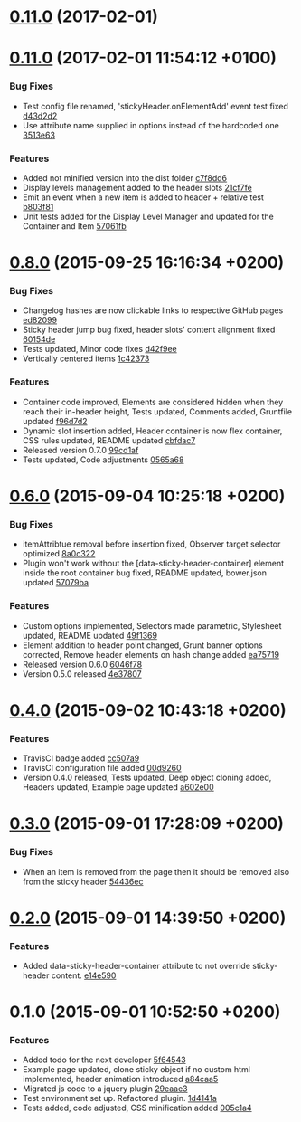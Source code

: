 <a name="0.11.0"></a>
# [0.11.0](//compare/0.11.0...v0.11.0) (2017-02-01)




<a name="0.11.0"></a>
# [0.11.0](//compare/0.8.0...0.11.0) (2017-02-01 11:54:12 +0100)


### Bug Fixes

* Test config file renamed, 'stickyHeader.onElementAdd' event test fixed [d43d2d2](https://github.com/the-software-factory/jquery-sticky-header/commit/d43d2d2eb6795765f51197ff1e1a0458e126b3ee) 
* Use attribute name supplied in options instead of the hardcoded one [3513e63](https://github.com/the-software-factory/jquery-sticky-header/commit/3513e63f6f9a3d112c654350c3395565fd57b769) 

### Features

* Added not minified version into the dist folder [c7f8dd6](https://github.com/the-software-factory/jquery-sticky-header/commit/c7f8dd6d36f914abb5363692c6748cf70db82ea8) 
* Display levels management added to the header slots [21cf7fe](https://github.com/the-software-factory/jquery-sticky-header/commit/21cf7fe30defae7521368a614a4621d5d6039739) 
* Emit an event when a new item is added to header + relative test [b803f81](https://github.com/the-software-factory/jquery-sticky-header/commit/b803f818527f4bf48247104e52a8736f9c9903f5) 
* Unit tests added for the Display Level Manager and updated for the Container and Item [57061fb](https://github.com/the-software-factory/jquery-sticky-header/commit/57061fbda2cdab44a596af81f5236d081204a16b) 



<a name="0.8.0"></a>
# [0.8.0](//compare/0.6.0...0.8.0) (2015-09-25 16:16:34 +0200)


### Bug Fixes

* Changelog hashes are now clickable links to respective GitHub pages [ed82099](https://github.com/the-software-factory/jquery-sticky-header/commit/ed82099eaff385f0c955b2e0f193d3a2ac3ce623) 
* Sticky header jump bug fixed, header slots' content alignment fixed [60154de](https://github.com/the-software-factory/jquery-sticky-header/commit/60154de6ef727b5af65044898452dad289329955) 
* Tests updated, Minor code fixes [d42f9ee](https://github.com/the-software-factory/jquery-sticky-header/commit/d42f9eefccefebda210f43e5899f7e6e9023bddb) 
* Vertically centered items [1c42373](https://github.com/the-software-factory/jquery-sticky-header/commit/1c423732b27063f26d9f4f4127e5ed57f3445986) 

### Features

* Container code improved, Elements are considered hidden when they reach their in-header height, Tests updated, Comments added, Gruntfile updated [f96d7d2](https://github.com/the-software-factory/jquery-sticky-header/commit/f96d7d21c8d4978216db4e1193a172354152ab82) 
* Dynamic slot insertion added, Header container is now flex container, CSS rules updated, README updated [cbfdac7](https://github.com/the-software-factory/jquery-sticky-header/commit/cbfdac7b81046446edcda8f02f1dc46071e9ba3c) 
* Released version 0.7.0 [99cd1af](https://github.com/the-software-factory/jquery-sticky-header/commit/99cd1af8edeaac631246fb656cca8994a5e61afe) 
* Tests updated, Code adjustments [0565a68](https://github.com/the-software-factory/jquery-sticky-header/commit/0565a6808f493278210e93e7fae544415ec847f5) 



<a name="0.6.0"></a>
# [0.6.0](//compare/0.4.0...0.6.0) (2015-09-04 10:25:18 +0200)


### Bug Fixes

* itemAttribtue removal before insertion fixed, Observer target selector optimized [8a0c322](https://github.com/the-software-factory/jquery-sticky-header/commit/8a0c32299413e0755da320d8b5830f3d7761383c) 
* Plugin won't work without the [data-sticky-header-container] element inside the root container bug fixed, README updated, bower.json updated [57079ba](https://github.com/the-software-factory/jquery-sticky-header/commit/57079bac0311689d83f42ea97e91c4b6a775e83e) 

### Features

* Custom options implemented, Selectors made parametric, Stylesheet updated, README updated [49f1369](https://github.com/the-software-factory/jquery-sticky-header/commit/49f136982b6df410d9f68aa1849c5337dead7ae8) 
* Element addition to header point changed, Grunt banner options corrected, Remove header elements on hash change added [ea75719](https://github.com/the-software-factory/jquery-sticky-header/commit/ea75719b241f25f36527200d24cb3d5ae9518e98) 
* Released version 0.6.0 [6046f78](https://github.com/the-software-factory/jquery-sticky-header/commit/6046f78ca2bafd0d16ec34b2f9cec0ddbaf3d9fb) 
* Version 0.5.0 released [4e37807](https://github.com/the-software-factory/jquery-sticky-header/commit/4e37807153d28705959f8bd8b3b3c4f70a52115d) 



<a name="0.4.0"></a>
# [0.4.0](//compare/0.3.0...0.4.0) (2015-09-02 10:43:18 +0200)


### Features

* TravisCI badge added [cc507a9](https://github.com/the-software-factory/jquery-sticky-header/commit/cc507a9181a2586c9e61fb16dcd1e81cae3dcf02) 
* TravisCI configuration file added [00d9260](https://github.com/the-software-factory/jquery-sticky-header/commit/00d9260ebdff59c7ea9245b38c95eb5269730d04) 
* Version 0.4.0 released, Tests updated, Deep object cloning added, Headers updated, Example page updated [a602e00](https://github.com/the-software-factory/jquery-sticky-header/commit/a602e006d99605dacc45633a538b601708585b08) 



<a name="0.3.0"></a>
# [0.3.0](//compare/0.2.0...0.3.0) (2015-09-01 17:28:09 +0200)


### Bug Fixes

* When an item is removed from the page then it should be removed also from the sticky header [54436ec](https://github.com/the-software-factory/jquery-sticky-header/commit/54436ec89db49d97dc32b4c293bd305c97830677) 



<a name="0.2.0"></a>
# [0.2.0](//compare/0.1.0...0.2.0) (2015-09-01 14:39:50 +0200)


### Features

* Added data-sticky-header-container attribute to not override sticky-header content. [e14e590](https://github.com/the-software-factory/jquery-sticky-header/commit/e14e590c4c977a5d233825ed1b138cd47747946d) 



<a name="0.1.0"></a>
# 0.1.0 (2015-09-01 10:52:50 +0200)


### Features

* Added todo for the next developer [5f64543](https://github.com/the-software-factory/jquery-sticky-header/commit/5f64543fae4a97966a453442c6034a19a93fca13) 
* Example page updated, clone sticky object if no custom html implemented, header animation introduced [a84caa5](https://github.com/the-software-factory/jquery-sticky-header/commit/a84caa52d0dd06c9cf4e407390a96a8fb527fb82) 
* Migrated js code to a jquery plugin [29eaae3](https://github.com/the-software-factory/jquery-sticky-header/commit/29eaae3bd3ecdfc6d90a1dba684c1f5607a0aa67) 
* Test environment set up. Refactored plugin. [1d4141a](https://github.com/the-software-factory/jquery-sticky-header/commit/1d4141aae80ba95f3ce89a582d2a2e30cab681cd) 
* Tests added, code adjusted, CSS minification added [005c1a4](https://github.com/the-software-factory/jquery-sticky-header/commit/005c1a4475c3f7280b15c080dbbbbf81e65cc92c) 



